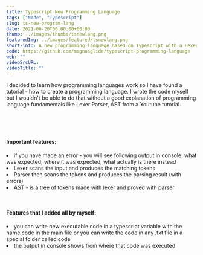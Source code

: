 ```yaml
---
title: Typescript New Programming Language
tags: ["Node", "Typescript"]
slug: ts-new-program-lang
date: 2021-06-20T00:00:00+00:00
thumb: ../images/thumbs/tsnewlang.png
featuredImg: ../images/featured/tsnewlang.png
short-info: A new programming language based on Typescript with a Lexer, a Parser and an Abstract Syntax Tree
code: https://github.com/magnusglide/typescript-programming-language
web: ""
videoSrcURL:
videoTitle: ""
---
```


I decided to learn how programming languages work so I have found a tutorial - how to create a programming language.
I wrote the code myself but I wouldn't be able to do that without a good explanation of programming language fundamentals like Lexer Parser, AST from a Youtube tutorial.

&nbsp;

&nbsp;

#### Important features:

<li>if you have made an error - you will see following output in console: what was expected, where it was expected, what actually is there instead</li>
<li>Lexer scans the input and produces the matching tokens</li>
<li>Parser then scans the tokens and produces the parsing result (with errors)</li>
<li>AST - is a tree of tokens made with lexer and proved with parser</li>

&nbsp;

#### Features that I added all by myself:

<li>you can write new executable code in a typescript variable with the name code in the main file or you can write the code in any .txt file in a special folder called code</li>
<li>the output in console shows from where that code was executed</li>
